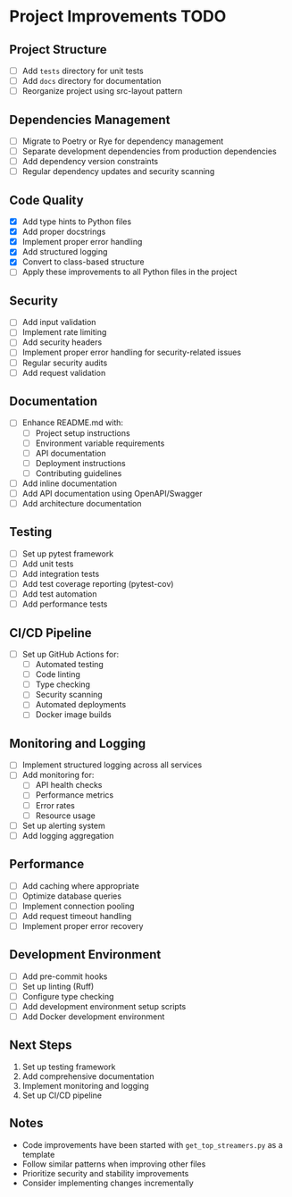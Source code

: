 # Project Improvements TODO

## Project Structure
- [ ] Add `tests` directory for unit tests
- [ ] Add `docs` directory for documentation
- [ ] Reorganize project using src-layout pattern

## Dependencies Management
- [ ] Migrate to Poetry or Rye for dependency management
- [ ] Separate development dependencies from production dependencies
- [ ] Add dependency version constraints
- [ ] Regular dependency updates and security scanning

## Code Quality
- [x] Add type hints to Python files
- [x] Add proper docstrings
- [x] Implement proper error handling
- [x] Add structured logging
- [x] Convert to class-based structure
- [ ] Apply these improvements to all Python files in the project

## Security
- [ ] Add input validation
- [ ] Implement rate limiting
- [ ] Add security headers
- [ ] Implement proper error handling for security-related issues
- [ ] Regular security audits
- [ ] Add request validation

## Documentation
- [ ] Enhance README.md with:
  - [ ] Project setup instructions
  - [ ] Environment variable requirements
  - [ ] API documentation
  - [ ] Deployment instructions
  - [ ] Contributing guidelines
- [ ] Add inline documentation
- [ ] Add API documentation using OpenAPI/Swagger
- [ ] Add architecture documentation

## Testing
- [ ] Set up pytest framework
- [ ] Add unit tests
- [ ] Add integration tests
- [ ] Add test coverage reporting (pytest-cov)
- [ ] Add test automation
- [ ] Add performance tests

## CI/CD Pipeline
- [ ] Set up GitHub Actions for:
  - [ ] Automated testing
  - [ ] Code linting
  - [ ] Type checking
  - [ ] Security scanning
  - [ ] Automated deployments
  - [ ] Docker image builds

## Monitoring and Logging
- [ ] Implement structured logging across all services
- [ ] Add monitoring for:
  - [ ] API health checks
  - [ ] Performance metrics
  - [ ] Error rates
  - [ ] Resource usage
- [ ] Set up alerting system
- [ ] Add logging aggregation

## Performance
- [ ] Add caching where appropriate
- [ ] Optimize database queries
- [ ] Implement connection pooling
- [ ] Add request timeout handling
- [ ] Implement proper error recovery

## Development Environment
- [ ] Add pre-commit hooks
- [ ] Set up linting (Ruff)
- [ ] Configure type checking
- [ ] Add development environment setup scripts
- [ ] Add Docker development environment

## Next Steps
1. Set up testing framework
2. Add comprehensive documentation
3. Implement monitoring and logging
4. Set up CI/CD pipeline

## Notes
- Code improvements have been started with `get_top_streamers.py` as a template
- Follow similar patterns when improving other files
- Prioritize security and stability improvements
- Consider implementing changes incrementally 